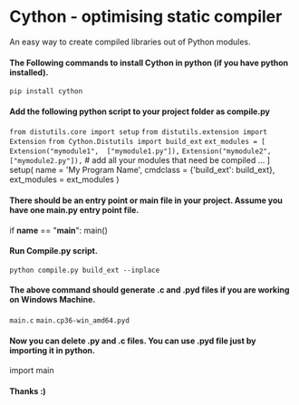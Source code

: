 # Cython - optimising static compiler
An easy way to create compiled libraries out of Python modules.

#### The Following commands to install Cython in python (if you have python installed).
   `pip install cython`
   
#### Add the following python script to your project folder as compile.py
   `from distutils.core import setup`
   `from distutils.extension import Extension`
   `from Cython.Distutils import build_ext`
   `ext_modules = [`
       `Extension("mymodule1",  ["mymodule1.py"]),`
       `Extension("mymodule2",  ["mymodule2.py"]),`
       # add all your modules that need be compiled ...
   ]
   setup(
       name = 'My Program Name',
       cmdclass = {'build_ext': build_ext},
       ext_modules = ext_modules
   )

  

#### There should be an entry point or main file in your project. Assume you have one main.py entry point file. 
  if __name__ == "__main__":
    main()
    

#### Run Compile.py script.
   `python compile.py build_ext --inplace`

   
#### The above command should generate .c and .pyd files if you are working on Windows Machine.
   `main.c`
   `main.cp36-win_amd64.pyd`


#### Now you can delete .py and .c files. You can use .pyd file just by importing it in python.
   import main

#### Thanks :)
